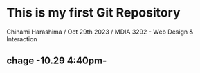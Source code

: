 # This is my first Git Repository
Chinami Harashima / 
Oct 29th 2023 / 
MDIA 3292 - Web Design & Interaction

## chage -10.29 4:40pm-